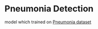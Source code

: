 # Pneumonia Detection
 model which trained on [Pneumonia dataset](https://www.kaggle.com/datasets/paultimothymooney/chest-xray-pneumonia)
